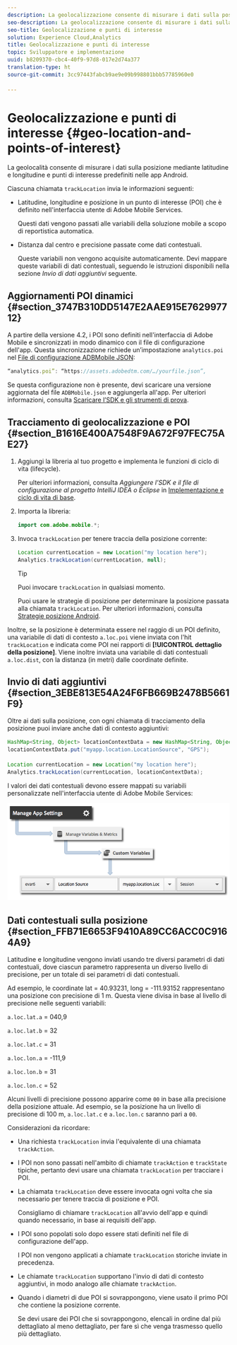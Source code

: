 ```yaml
---
description: La geolocalizzazione consente di misurare i dati sulla posizione mediante latitudine e longitudine e punti di interesse predefiniti nelle app Android.
seo-description: La geolocalizzazione consente di misurare i dati sulla posizione mediante latitudine e longitudine e punti di interesse predefiniti nelle app Android.
seo-title: Geolocalizzazione e punti di interesse
solution: Experience Cloud,Analytics
title: Geolocalizzazione e punti di interesse
topic: Sviluppatore e implementazione
uuid: b8209370-cbc4-40f9-97d8-017e2d74a377
translation-type: ht
source-git-commit: 3cc97443fabcb9ae9e09b998801bbb57785960e0

---
```



# Geolocalizzazione e punti di interesse {#geo-location-and-points-of-interest}

La geolocalità consente di misurare i dati sulla posizione mediante latitudine e longitudine e punti di interesse predefiniti nelle app Android.

Ciascuna chiamata `trackLocation` invia le informazioni seguenti:

* Latitudine, longitudine e posizione in un punto di interesse (POI) che è definito nell'interfaccia utente di Adobe Mobile Services.

   Questi dati vengono passati alle variabili della soluzione mobile a scopo di reportistica automatica.

* Distanza dal centro e precisione passate come dati contestuali.

   Queste variabili non vengono acquisite automaticamente. Devi mappare queste variabili di dati contestuali, seguendo le istruzioni disponibili nella sezione *Invio di dati aggiuntivi* seguente.

## Aggiornamenti POI dinamici {#section_3747B310DD5147E2AAE915E762997712}

A partire della versione 4.2, i POI sono definiti nell'interfaccia di Adobe Mobile e sincronizzati in modo dinamico con il file di configurazione dell'app. Questa sincronizzazione richiede un’impostazione `analytics.poi` nel [File di configurazione ADBMobile JSON](/help/android/configuration/json-config/json-config.md):

```js
“analytics.poi”: “https://assets.adobedtm.com/…/yourfile.json”,
```

Se questa configurazione non è presente, devi scaricare una versione aggiornata del file `ADBMobile.json` e aggiungerla all'app. Per ulteriori informazioni, consulta [Scaricare l’SDK e gli strumenti di prova](/help/android/getting-started/requirements.md).

## Tracciamento di geolocalizzazione e POI {#section_B1616E400A7548F9A672F97FEC75AE27}

1. Aggiungi la libreria al tuo progetto e implementa le funzioni di ciclo di vita (lifecycle).

   Per ulteriori informazioni, consulta *Aggiungere l’SDK e il file di configurazione al progetto IntelliJ IDEA o Eclipse* in [Implementazione e ciclo di vita di base](/help/android/getting-started/dev-qs.md).

1. Importa la libreria:

   ```java
   import com.adobe.mobile.*;
   ```

1. Invoca `trackLocation` per tenere traccia della posizione corrente:

   ```java
   Location currentLocation = new Location("my location here"); 
   Analytics.trackLocation(currentLocation, null);
   ```

   >[!TIP]
   >
   >Puoi invocare `trackLocation` in qualsiasi momento.

   Puoi usare le strategie di posizione per determinare la posizione passata alla chiamata `trackLocation`. Per ulteriori informazioni, consulta [Strategie posizione Android](https://developer.android.com/guide/topics/location/strategies.html).

Inoltre, se la posizione è determinata essere nel raggio di un POI definito, una variabile di dati di contesto `a.loc.poi` viene inviata con l'hit `trackLocation` e indicata come POI nei rapporti di **[!UICONTROL dettaglio della posizione]**. Viene inoltre inviata una variabile di dati contestuali `a.loc.dist`, con la distanza (in metri) dalle coordinate definite.

## Invio di dati aggiuntivi {#section_3EBE813E54A24F6FB669B2478B5661F9}

Oltre ai dati sulla posizione, con ogni chiamata di tracciamento della posizione puoi inviare anche dati di contesto aggiuntivi:

```java
HashMap<String, Object> locationContextData = new HashMap<String, Object>(); 
locationContextData.put("myapp.location.LocationSource", "GPS"); 
 
Location currentLocation = new Location("my location here"); 
Analytics.trackLocation(currentLocation, locationContextData);
```

I valori dei dati contestuali devono essere mappati su variabili personalizzate nell'interfaccia utente di Adobe Mobile Services:

![](assets/map-location-context-data.png)

## Dati contestuali sulla posizione {#section_FFB71E6653F9410A89CC6ACC0C9164A9}

Latitudine e longitudine vengono inviati usando tre diversi parametri di dati contestuali, dove ciascun parametro rappresenta un diverso livello di precisione, per un totale di sei parametri di dati contestuali.

Ad esempio, le coordinate lat = 40.93231, long = -111.93152 rappresentano una posizione con precisione di 1 m. Questa viene divisa in base al livello di precisione nelle seguenti variabili:

`a.loc.lat.a` = 040,9

`a.loc.lat.b` = 32

`a.loc.lat.c` = 31

`a.loc.lon.a` = -111,9

`a.loc.lon.b` = 31

`a.loc.lon.c` = 52

Alcuni livelli di precisione possono apparire come `00` in base alla precisione della posizione attuale. Ad esempio, se la posizione ha un livello di precisione di 100 m, `a.loc.lat.c` e `a.loc.lon.c` saranno pari a `00`.

Considerazioni da ricordare:

* Una richiesta `trackLocation` invia l'equivalente di una chiamata `trackAction`.

* I POI non sono passati nell'ambito di chiamate `trackAction` e `trackState` tipiche, pertanto devi usare una chiamata `trackLocation` per tracciare i POI.

* La chiamata `trackLocation` deve essere invocata ogni volta che sia necessario per tenere traccia di posizione e POI.

   Consigliamo di chiamare `trackLocation` all'avvio dell'app e quindi quando necessario, in base ai requisiti dell'app.

* I POI sono popolati solo dopo essere stati definiti nel file di configurazione dell'app.

   I POI non vengono applicati a chiamate `trackLocation` storiche inviate in precedenza.
* Le chiamate `trackLocation` supportano l'invio di dati di contesto aggiuntivi, in modo analogo alle chiamate `trackAction`.

* Quando i diametri di due POI si sovrappongono, viene usato il primo POI che contiene la posizione corrente.

   Se devi usare dei POI che si sovrappongono, elencali in ordine dal più dettagliato al meno dettagliato, per fare sì che venga trasmesso quello più dettagliato.

